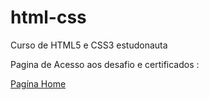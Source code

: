 # html-css
 Curso de HTML5 e CSS3 estudonauta

 Pagina de Acesso aos desafio e certificados :

<a href="https://waltergazotto.github.io/pagina-home/home.html" target_blank>Pagína Home</a>



